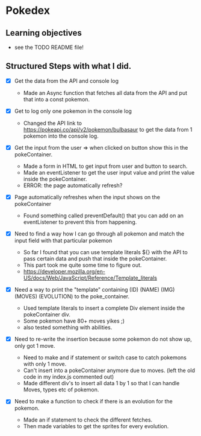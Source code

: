 # Pokedex

## Learning objectives
- see the TODO README file!

## Structured Steps with what I did.

- [X] Get the data from the API and console log
	- Made an Async function that fetches all data from the API and put that into a const pokemon.

- [X] Get to log only one pokemon in the console log
	- Changed the API link to https://pokeapi.co/api/v2/pokemon/bulbasaur to get the data from 1 pokemon into the console log.

- [X] Get the input from the user => when clicked on button show this in the pokeContainer.
	- Made a form in HTML to get input from user and button to search.
	- Made an eventListener to get the user input value and print the value inside the pokeContainer.
	- ERROR: the page automatically refresh?

- [X] Page automatically refreshes when the input shows on the pokeContainer
	- Found something called preventDefault() that you can add on an eventListener to prevent this from happening.

- [X] Need to find a way how I can go through all pokemon and match the input field with that particular pokemon
	- So far I found that you can use template literals ${} with the API to pass certain data and push that inside the pokeContainer.
	- This part took me quite some time to figure out.
	- https://developer.mozilla.org/en-US/docs/Web/JavaScript/Reference/Template_literals

- [X] Need a way to print the "template" containing (ID) (NAME) (IMG) (MOVES) (EVOLUTION) to the poke_container.
	- Used template literals to insert a complete Div element inside the pokeContainer div.
	- Some pokemon have 80+ moves yikes ;) 
	- also tested something with abilities.

- [X] Need to re-write the insertion because some pokemon do not show up, only got 1 move.
	- Need to make and if statement or switch case to catch pokemons with only 1 move. 
	- Can't insert into a pokeContainer anymore due to moves. (left the old code in my index.js commented out)
	- Made different div's to insert all data 1 by 1 so that I can handle Moves, types etc of pokemon.

- [X] Need to make a function to check if there is an evolution for the pokemon. 
	- Made an if statement to check the different fetches.
	- Then made variables to get the sprites for every evolution.


